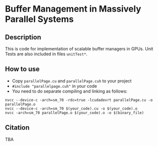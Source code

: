 # Buffer Management in Massively Parallel Systems

## Description
This is code for implementation of scalable buffer managers in GPUs. Unit Tests are also included in files `unitTest*`.

## How to use
 - Copy `parallelPage.cu` and `parallelPage.cuh` to your project
 - `#include "parallelpage.cuh"` in your code
 - You need to do separate compiling and linking as follows:
 ```
 nvcc --device-c -arch=sm_70 -rdc=true -lcudadevrt parallelPage.cu -o parallelPage.o
 nvcc --device-c -arch=sm_70 $(your_code).cu -o $(your_code).o
 nvcc -arch=sm_70 parallelPage.o $(your_code).o -o $(binary_file)
 ```

## Citation
TBA